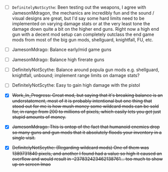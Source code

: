 - [ ] `DefinitelyNotScythe`: Been testing out the weapons, I agree with JamesonMdragon, the mechanics are incredibly fun and the sound / visual designs are great, but I'd say some hard limits need to be implemented on varying damage stats or at the very least tone the damage down quite a bit on the higher end guns. Right now a high end gun with a decent mod setup can completely outclass the end game mods from most of the big gun mods, shellguard, knightfall, FU, etc.

- [ ] JamesonMdrago: Balance early/mid game guns

- [ ] JamesonMdrago: Balance high firerate guns

- [ ] DefinitelyNotScythe: Balance around popula gun mods e.g. shellguard, knightfall, unbound; implement range limits on damage stats?

- [ ] DefinitelyNotScythe: Easy to gain high damage with the pistol

- [x] ~~Work_In_Progress: Great mod, but saying that it's breaking balance is an understatement, most of it is probably intentional but one thing that stood out for me is how mush money some wildcard mods can be sold for, in range from 200 to millions of pixels, which easily lets you get just stupid amounts of money.~~

- [x] ~~JamesonMdrago: This is ontop of the fact that humanoid enemies drop so many guns and gun mods that it absolutely floods your inventory in a single visit.~~

- [x] ~~DefinitelyNotScythe: (Regarding wildcard mods) One of them was 1389731840 pixels, and another I found had a value so high it caused an overflow and would result in -237832423462138761... too much to show up on screen lmao~~
